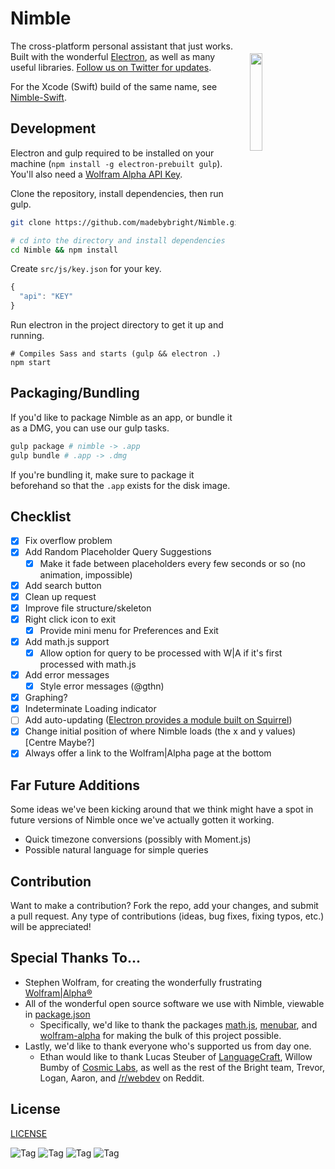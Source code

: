 Nimble
======
<img align="right" width="20%" style="float:right;padding:20px;" src="https://raw.githubusercontent.com/madebybright/Nimble/master/assets/512.png">

The cross-platform personal assistant that just works. Built with the wonderful [Electron](http://electron.atom.io/), as well as many useful libraries. [Follow us on Twitter for updates](https://twitter.com/madebybright).

For the Xcode (Swift) build of the same name, see [Nimble-Swift](https://github.com/madebybright/Nimble-Swift).

## Development
Electron and gulp required to be installed on your machine (`npm install -g electron-prebuilt gulp`). You'll also need a [Wolfram Alpha API Key](http://products.wolframalpha.com/api/).

Clone the repository, install dependencies, then run gulp.

```bash
git clone https://github.com/madebybright/Nimble.git

# cd into the directory and install dependencies
cd Nimble && npm install
```

Create `src/js/key.json` for your key.

```js
{
  "api": "KEY"
}
 ```

Run electron in the project directory to get it up and running.

```
# Compiles Sass and starts (gulp && electron .)
npm start
```

## Packaging/Bundling
If you'd like to package Nimble as an app, or bundle it as a DMG, you can use our gulp tasks.

```bash
gulp package # nimble -> .app
gulp bundle # .app -> .dmg
```

If you're bundling it, make sure to package it beforehand so that the `.app` exists for the disk image.

## Checklist
- [x] Fix overflow problem
- [x] Add Random Placeholder Query Suggestions
  - [x] Make it fade between placeholders every few seconds or so (no animation, impossible)
- [x] Add search button
- [x] Clean up request
- [x] Improve file structure/skeleton
- [x] Right click icon to exit
  - [x] Provide mini menu for Preferences and Exit
- [x] Add math.js support
  - [x] Allow option for query to be processed with W|A if it's first processed with math.js
- [x] Add error messages
	- [x] Style error messages (@gthn)
- [x] Graphing?
- [x] Indeterminate Loading indicator
- [ ] Add auto-updating ([Electron provides a module built on Squirrel](https://github.com/atom/electron/blob/master/docs/api/auto-updater.md))
- [x] Change initial position of where Nimble loads (the x and y values) [Centre Maybe?]
- [x] Always offer a link to the Wolfram|Alpha page at the bottom

## Far Future Additions
Some ideas we've been kicking around that we think might have a spot in future versions of Nimble once we've actually gotten it working.

- Quick timezone conversions (possibly with Moment.js)
- Possible natural language for simple queries

## Contribution
Want to make a contribution? Fork the repo, add your changes, and submit a pull request. Any type of contributions (ideas, bug fixes, fixing typos, etc.) will be appreciated!

## Special Thanks To...
- Stephen Wolfram, for creating the wonderfully frustrating [Wolfram|Alpha®](http://www.wolframalpha.com/)
- All of the wonderful open source software we use with Nimble, viewable in [package.json](https://github.com/madebybright/Nimble/blob/master/package.json)
    - Specifically, we'd like to thank the packages [math.js](http://mathjs.org/), [menubar](https://github.com/maxogden/menubar), and [wolfram-alpha](https://www.npmjs.com/package/wolfram-alpha) for making the bulk of this project possible.
- Lastly, we'd like to thank everyone who's supported us from day one.
    - Ethan would like to thank Lucas Steuber of [LanguageCraft](http://portlandlanguagecraft.com/), Willow Bumby of [Cosmic Labs](http://cosmiclabs.io), as well as the rest of the Bright team, Trevor, Logan, Aaron, and [/r/webdev](http://reddit.com/r/webdev) on Reddit.

## License
[LICENSE](https://github.com/madebybright/Nimble/blob/master/LICENSE)

![Tag](http://i.imgur.com/etWLNKJ.gif) ![Tag](http://i.imgur.com/c4J95hH.gif) ![Tag](http://i.imgur.com/Sl7UbNI.gif) ![Tag](http://i.imgur.com/xaoeuKp.gif)

